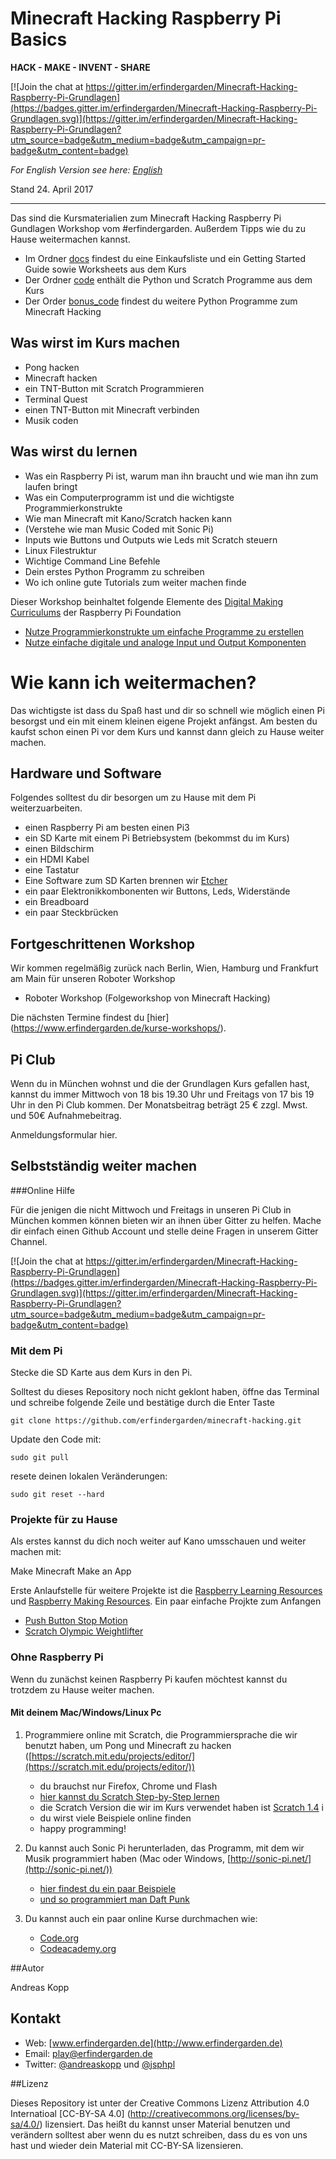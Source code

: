 # Minecraft Hacking Raspberry Pi Basics

**HACK - MAKE - INVENT - SHARE**

[![Join the chat at https://gitter.im/erfindergarden/Minecraft-Hacking-Raspberry-Pi-Grundlagen](https://badges.gitter.im/erfindergarden/Minecraft-Hacking-Raspberry-Pi-Grundlagen.svg)](https://gitter.im/erfindergarden/Minecraft-Hacking-Raspberry-Pi-Grundlagen?utm_source=badge&utm_medium=badge&utm_campaign=pr-badge&utm_content=badge)

 

*For English Version see here: [English](./english)*  

Stand 24. April 2017

---

Das sind die Kursmaterialien zum Minecraft Hacking Raspberry Pi Gundlagen Workshop vom #erfindergarden. Außerdem Tipps wie du zu Hause weitermachen kannst. 

* Im Ordner [docs](./docs) findest du eine Einkaufsliste und ein Getting Started Guide sowie Worksheets aus dem Kurs
* Der Ordner [code](./code) enthält die Python und Scratch Programme aus dem Kurs
* Der Order [bonus_code](./bonus_code) findest du weitere Python Programme zum Minecraft Hacking

## Was wirst im Kurs machen

* Pong hacken
* Minecraft hacken
* ein TNT-Button mit Scratch Programmieren
* Terminal Quest
* einen TNT-Button mit Minecraft verbinden 
* Musik coden

## Was wirst du lernen 

* Was ein Raspberry Pi ist, warum man ihn braucht und wie man ihn zum laufen bringt
* Was ein Computerprogramm ist und die wichtigste Programmierkonstrukte 
* Wie man Minecraft mit Kano/Scratch hacken kann
* (Verstehe wie man Music Coded mit Sonic Pi)
* Inputs wie Buttons und Outputs wie Leds mit Scratch steuern
* Linux Filestruktur
* Wichtige Command Line Befehle
* Dein erstes Python Programm zu schreiben
* Wo ich online gute Tutorials zum weiter machen finde

Dieser Workshop beinhaltet folgende Elemente des [Digital Making Curriculums](https://www.raspberrypi.org/curriculum/) der Raspberry Pi Foundation

* [Nutze Programmierkonstrukte um einfache Programme zu erstellen](https://www.raspberrypi.org/curriculum/programming/creator)
* [Nutze einfache digitale und analoge Input und Output Komponenten ](https://www.raspberrypi.org/curriculum/physical-computing/creator)



# Wie kann ich weitermachen?

Das wichtigste ist dass du Spaß hast und dir so schnell wie möglich einen Pi besorgst und ein mit einem kleinen eigene Projekt anfängst. Am besten du kaufst schon einen Pi vor dem Kurs und kannst dann gleich zu Hause weiter machen. 

## Hardware und Software

Folgendes solltest du dir besorgen um zu Hause mit dem Pi weiterzuarbeiten. 

* einen Raspberry Pi am besten einen Pi3
* ein SD Karte mit einem Pi Betriebsystem (bekommst du im Kurs)
* einen Bildschirm
* ein HDMI Kabel
* eine Tastatur
* Eine Software zum SD Karten brennen wir [Etcher](https://etcher.io/)
* ein paar Elektronikkombonenten wir Buttons, Leds, Widerstände
* ein Breadboard
* ein paar Steckbrücken



## Fortgeschrittenen Workshop

Wir kommen regelmäßig zurück nach Berlin, Wien, Hamburg und Frankfurt am Main für unseren Roboter Workshop

* Roboter Workshop (Folgeworkshop von Minecraft Hacking)

Die nächsten Termine findest du [hier] (https://www.erfindergarden.de/kurse-workshops/). 

## Pi Club

Wenn du in München wohnst und die der Grundlagen Kurs gefallen hast, kannst du immer Mittwoch von 18 bis 19.30 Uhr und Freitags von 17 bis 19 Uhr in den Pi Club kommen. Der Monatsbeitrag beträgt 25 € zzgl. Mwst. und 50€ Aufnahmebeitrag. 

Anmeldungsformular hier. 


## Selbstständig weiter machen


###Online Hilfe 

Für die jenigen die nicht Mittwoch und Freitags in unseren Pi Club in München kommen können bieten wir an ihnen über Gitter zu helfen. Mache dir einfach einen Github Account und stelle deine Fragen in unserem Gitter Channel. 

[![Join the chat at https://gitter.im/erfindergarden/Minecraft-Hacking-Raspberry-Pi-Grundlagen](https://badges.gitter.im/erfindergarden/Minecraft-Hacking-Raspberry-Pi-Grundlagen.svg)](https://gitter.im/erfindergarden/Minecraft-Hacking-Raspberry-Pi-Grundlagen?utm_source=badge&utm_medium=badge&utm_campaign=pr-badge&utm_content=badge)


### Mit dem Pi

Stecke die SD Karte aus dem Kurs in den Pi. 


Solltest du dieses Repository noch nicht geklont haben, öffne das Terminal und schreibe folgende Zeile und bestätige durch die Enter Taste


`git clone https://github.com/erfindergarden/minecraft-hacking.git`

Update den Code mit:

`sudo git pull`

resete deinen lokalen Veränderungen:

`sudo git reset --hard`


### Projekte für zu Hause

Als erstes kannst du dich noch weiter auf Kano umsschauen und weiter machen mit:

Make Minecraft
Make an App


Erste Anlaufstelle für weitere Projekte ist die [Raspberry Learning Resources ](https://www.raspberrypi.org/resources/learn/) und [Raspberry Making Resources](https://www.raspberrypi.org/resources/make/). Ein paar einfache Projkte zum Anfangen

* [Push Button Stop Motion](https://www.raspberrypi.org/learning/push-button-stop-motion/) 
* [Scratch Olympic Weightlifter](https://www.raspberrypi.org/learning/scratch-olympics-weightlifter/)



### Ohne Raspberry Pi

Wenn du zunächst keinen Raspberry Pi kaufen möchtest kannst du trotzdem zu Hause weiter machen.

#### Mit deinem Mac/Windows/Linux Pc

1. Programmiere online mit Scratch, die Programmiersprache die wir benutzt haben, um Pong und Minecraft zu hacken ([https://scratch.mit.edu/projects/editor/](https://scratch.mit.edu/projects/editor/))
	* du brauchst nur Firefox, Chrome und Flash
	* [hier kannst du Scratch Step-by-Step lernen ](https://scratch.mit.edu/projects/editor/?tip_bar=getStarted)
	* die Scratch Version die wir im Kurs verwendet haben ist [Scratch 1.4](https://scratch.mit.edu/scratch_1.4/) i
	* du wirst viele Beispiele online finden
	* happy programming!


2. Du kannst auch Sonic Pi herunterladen, das Programm, mit dem wir Musik programmiert haben (Mac oder Windows, [http://sonic-pi.net/](http://sonic-pi.net/))
	* [hier findest du ein paar Beispiele ](http://sonic-pi.net/)
	* [und so programmiert man Daft Punk](https://aimxhaisse.com/aerodynamic-everything-en.html) 

3. Du kannst auch ein paar online Kurse durchmachen wie:

	* [Code.org](https://code.org/)
	* [Codeacademy.org](https://www.codecademy.com/)

	
##Autor

Andreas Kopp

## Kontakt

* Web: [www.erfindergarden.de](http://www.erfindergarden.de)
* Email: [play@erfindergarden.de](mailto:play@erfindergarden.de)
* Twitter: [@andreaskopp](https://twitter.com/andreaskopp) und [@jsphpl](https://twitter.com/jsphpl)

##Lizenz

Dieses Repository ist unter der Creative Commons Lizenz Attribution 4.0 Internatioal [CC-BY-SA 4.0] (http://creativecommons.org/licenses/by-sa/4.0/) lizensiert. Das heißt du kannst unser Material benutzen und verändern solltest aber wenn du es nutzt schreiben, dass du es von uns hast und wieder dein Material mit CC-BY-SA lizensieren.



